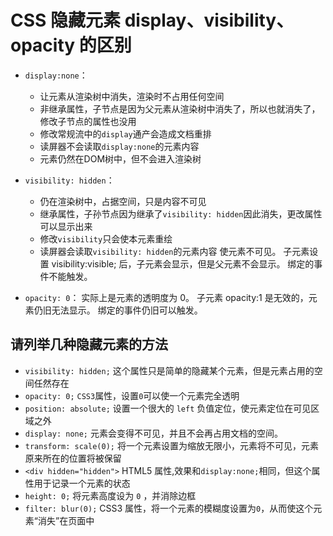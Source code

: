 # CSS 隐藏元素 display、visibility、opacity 的区别

- `display:none`：
  - 让元素从渲染树中消失，渲染时不占用任何空间
  - 非继承属性，子节点是因为父元素从渲染树中消失了，所以也就消失了，修改子节点的属性也没用
  - 修改常规流中的`display`通产会造成文档重排
  - 读屏器不会读取`display:none`的元素内容
  - 元素仍然在DOM树中，但不会进入渲染树
  
- `visibility: hidden`：

  - 仍在渲染树中，占据空间，只是内容不可见
  - 继承属性，子孙节点因为继承了`visibility: hidden`因此消失，更改属性可以显示出来
  - 修改`visibility`只会使本元素重绘
  - 读屏器会读取`visibility: hidden`的元素内容
    使元素不可见。
    子元素设置 visibility:visible; 后，子元素会显示，但是父元素不会显示。
    绑定的事件不能触发。

- `opacity: 0`：
  实际上是元素的透明度为 0。
  子元素 opacity:1 是无效的，元素仍旧无法显示。
  绑定的事件仍旧可以触发。

## 请列举几种隐藏元素的方法

- `visibility: hidden;` 这个属性只是简单的隐藏某个元素，但是元素占用的空间任然存在
- `opacity: 0;` `CSS3`属性，设置`0`可以使一个元素完全透明
- `position: absolute;` 设置一个很大的 `left` 负值定位，使元素定位在可见区域之外
- `display: none;` 元素会变得不可见，并且不会再占用文档的空间。
- `transform: scale(0);` 将一个元素设置为缩放无限小，元素将不可见，元素原来所在的位置将被保留
- `<div hidden="hidden">` HTML5 属性,效果和`display:none;`相同，但这个属性用于记录一个元素的状态
- `height: 0;` 将元素高度设为 `0` ，并消除边框
- `filter: blur(0);` CSS3 属性，将一个元素的模糊度设置为`0`，从而使这个元素“消失”在页面中

